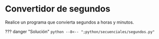 # Convertidor de segundos

Realice un programa que convierta segundos a horas y minutos.

??? danger "Solución"
    ```python
    --8<-- ";python/secuenciales/segundos.py"
    ```